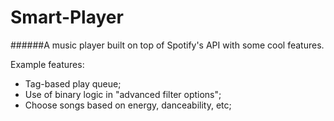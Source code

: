 # Smart-Player
######A music player built on top of Spotify's API with some cool features.

Example features:
 - Tag-based play queue;
 - Use of binary logic in "advanced filter options";
 - Choose songs based on energy, danceability, etc;
